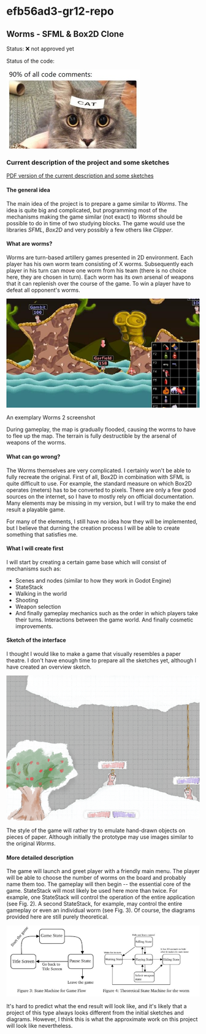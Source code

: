 # efb56ad3-gr12-repo
## Worms - SFML & Box2D Clone
Status: ❌ not approved yet

Status of the code:

![There supposed to be an image](readme_images/code_status.JPG)

### Current description of the project and some sketches
[PDF version of the current description and some sketches](Dawid_Grobert_Topic_Description_and_sketch_of_UI.pdf)

#### The general idea
The main idea of the project is to prepare a game similar to *Worms*. The idea is quite big and complicated, but programming most of the mechanisms making the game similar (not exact) to *Worms* should be possible to do in time of two studying blocks. The game would use the libraries *SFML*, *Box2D* and very possibly a few others like *Clipper*.

#### What are worms?
Worms are turn-based artillery games presented in 2D environment. Each player has his own worm team consisting of X worms. Subsequently each player in his turn can move one worm from his team (there is no choice here, they are chosen in turn). Each worm has its own arsenal of weapons that it can replenish over the course of the game. To win a player have to defeat all opponent's worms.

![There supposed to be an image](readme_images/worms2.jpg)

An exemplary Worms 2 screenshot

During gameplay, the map is gradually flooded, causing the worms to have to flee up the map. The terrain is fully destructible by the arsenal of weapons of the worms.

#### What can go wrong?
The Worms themselves are very complicated. I certainly won't be able to fully recreate the original. First of all, Box2D in combination with SFML is quite difficult to use. For example, the standard measure on which Box2D operates (meters) has to be converted to pixels. There are only a few good sources on the internet, so I have to mostly rely on official documentation. Many elements may be missing in my version, but I will try to make the end result a playable game. 

For many of the elements, I still have no idea how they will be implemented, but I believe that durning the creation process I will be able to create something that satisfies me.

#### What I will create first
I will start by creating a certain game base which will consist of mechanisms such as:

 - Scenes and nodes (similar to how they work in Godot Engine)
 - StateStack
 - Walking in the world
 - Shooting
 - Weapon selection
 - And finally gameplay mechanics such as the order in which players take their turns. Interactions between the game world. And finally cosmetic improvements.

#### Sketch of the interface
I thought I would like to make a game that visually resembles a paper theatre. I don't have enough time to prepare all the sketches yet, although I have created an overview sketch.

![There supposed to be an image](readme_images/sketch_of_the_game.png)

The style of the game will rather try to emulate hand-drawn objects on pieces of paper. Although initially the prototype may use images similar to the original *Worms*.

#### More detailed description
The game will launch and greet player with a friendly main menu. The player will be able to choose the number of worms on the board and probably name them too. The gameplay will then begin -- the essential core of the game. StateStack will most likely be used here more than twice. For example, one StateStack will control the operation of the entire application (see Fig. 2). A second StateStack, for example, may control the entire gameplay or even an individual worm (see Fig. 3). Of course, the diagrams provided here are still purely theoretical.

![There supposed to be an image](readme_images/state_machine.JPG)

It's hard to predict what the end result will look like, and it's likely that a project of this type always looks different from the initial sketches and diagrams. However, I think this is what the approximate work on this project will look like nevertheless.